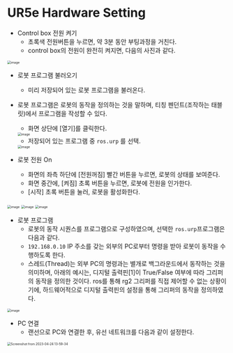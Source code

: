 



# UR5e Hardware Setting

- Control box 전원 켜기
  - 초록색 전원버튼을 누르면, 약 3분 동안 부팅과정을 거친다. 
  - control box의 전원이 완전히 켜지면, 다음의 사진과 같다.

<img src="https://user-images.githubusercontent.com/91526930/234139952-68a2a54d-3a10-4dde-b968-36ebcb89adb1.png" alt="image" style="zoom:50%;" />



- 로봇 프로그램 불러오기

  - 미리 저장되어 있는 로봇 프로그램을 불러온다.
- 로봇 프로그램은 로봇의 동작을 정의하는 것을 말하며, 티칭 펜던트(조작하는 태블릿)에서 프로그램을 작성할 수 있다.
  - 화면 상단에 [열기]를 클릭한다.

  <img src="https://user-images.githubusercontent.com/91526930/234139914-7596143b-bc0c-4dbe-ad50-744752f62f3c.png" alt="image" style="zoom:50%;" />

  - 저장되어 있는 프로그램 중 `ros.urp` 를 선택.
  
  <img src="https://user-images.githubusercontent.com/91526930/234140049-8c69bc7f-fc68-4255-802e-0981ada74a3a.png" alt="image" style="zoom:50%;" />



- 로봇 전원 On
  - 화면의 좌측 하단에 [전원꺼짐] 빨간 버튼을 누르면, 로봇의 상태를 보여준다.
  - 화면 중간에, [켜짐] 초록 버튼을 누르면, 로봇에 전원을 인가한다.
  - [시작] 초록 버튼을 눌러, 로봇을 활성화한다.

<img src="https://user-images.githubusercontent.com/91526930/234140283-fdfdcb14-15f2-44e7-9812-b3434a63759c.png" alt="image" style="zoom:50%;" />

<img src="https://user-images.githubusercontent.com/91526930/234140311-425d50be-bbef-44c7-9e18-c4fa7a1d82f3.png" alt="image" style="zoom:50%;" />

<img src="https://user-images.githubusercontent.com/91526930/234140351-9ba12fbc-da0b-46c1-85d0-9b40b49614cd.png" alt="image" style="zoom:50%;" />



- 로봇 프로그램
  - 로봇의 동작 시퀀스를 프로그램으로 구성하였으며, 선택한 `ros.urp`프로그램은 다음과 같다.
  - `192.168.0.10` IP 주소를 갖는 외부의 PC로부터 명령을 받아 로봇이 동작을 수행하도록 한다.
  - 스레드(Thread)는 외부 PC의 명령과는 별개로 백그라운드에서 동작하는 것을 의미하며, 
    아래의 예시는, 디지털 출력핀[1]이 True/False 여부에 따라 그리퍼의 동작을 정의한 것이다. 
    ros를 통해 rg2 그리퍼를 직접 제어할 수 없는 상황이기에, 하드웨어적으로 디지털 출력핀의 설정을 통해 그리퍼의 동작을 정의하였다. 

<img src="https://user-images.githubusercontent.com/91526930/234140416-2553909d-5412-4f10-abd1-eb46c30aa5c0.png" alt="image" style="zoom:50%;" />



- PC 연결
  - 랜선으로 PC와 연결한 후, 유선 네트워크를 다음과 같이 설정한다.

<img src="https://user-images.githubusercontent.com/91526930/234139649-6139dcf5-b84a-41f2-9ace-b71725601155.png" alt="Screenshot from 2023-04-24 13-59-34" style="zoom:50%;" />






